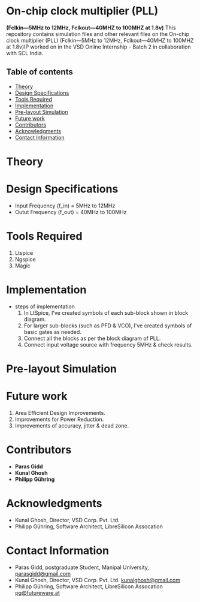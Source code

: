 # On-chip clock multiplier (PLL) 
**(Fclkin—5MHz to 12MHz, Fclkout—40MHZ to 100MHZ at 1.8v)**
This repository contains simulation files and other relevant files on the On-chip clock multiplier (PLL) (Fclkin—5MHz to 12MHz, Fclkout—40MHZ to 100MHZ at 1.8v)IP worked on in the VSD Online Internship - Batch 2 in collaboration with SCL India.

## Table of contents

- [Theory](#Theory)
- [Design Specifications](#DesignSpecifications)
- [Tools Required](#ToolsRequired)
- [Implementation](#Implementation)
- [Pre-layout Simulation](#Pre-layoutSimulation)
- [Future work](#Futurework)
- [Contributors](#Contributors)
- [Acknowledgments](#Acknowledgments)
- [Contact Information](#ContactInformation)

# Theory

# Design Specifications

- Input Frequency (f_in) = 5MHz to 12MHz
- Outut Frequency (f_out) = 40MHz to 100MHz

# Tools Required

1. Ltspice
2. Ngspice
3. Magic

# Implementation
- steps of implementation
  1. In LtSpice, I've created symbols of each sub-block shown in block diagram.
  2. For larger sub-blocks (such as PFD & VCO), I've created symbols of basic gates as needed.
  3. Connect all the blocks as per the block diagram of PLL.
  4. Connect input voltage source with frequency 5MHz & check results.

# Pre-layout Simulation

# Future work

1. Area Efficient Design Improvements.
2. Improvements for Power Reduction. 
3. Improvements of accuracy, jitter & dead zone.

# Contributors

- **Paras Gidd** 
- **Kunal Ghosh** 
- **Philipp Gühring** 

# Acknowledgments

- Kunal Ghosh, Director, VSD Corp. Pvt. Ltd.
- Philipp Gühring, Software Architect, LibreSilicon Assocation


# Contact Information

- Paras Gidd, postgraduate Student, Manipal University, parasgidd@gmail.com
- Kunal Ghosh, Director, VSD Corp. Pvt. Ltd. kunalghosh@gmail.com
- Philipp Gühring, Software Architect, LibreSilicon Assocation pg@futureware.at
